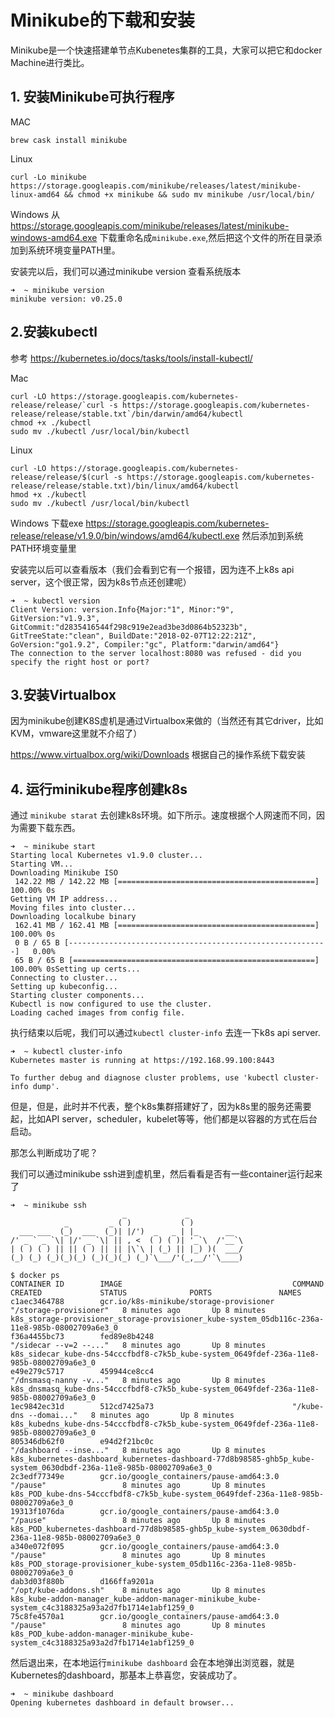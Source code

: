 # Minikube的下载和安装

Minikube是一个快速搭建单节点Kubenetes集群的工具，大家可以把它和docker Machine进行类比。

## 1. 安装Minikube可执行程序

MAC
```shell
brew cask install minikube
```

Linux
```shell
curl -Lo minikube https://storage.googleapis.com/minikube/releases/latest/minikube-linux-amd64 && chmod +x minikube && sudo mv minikube /usr/local/bin/
```

Windows
从 https://storage.googleapis.com/minikube/releases/latest/minikube-windows-amd64.exe 下载重命名成`minikube.exe`,然后把这个文件的所在目录添加到系统环境变量PATH里。

安装完以后，我们可以通过minikube version 查看系统版本
```shell
➜  ~ minikube version
minikube version: v0.25.0
```

## 2.安装kubectl

参考 https://kubernetes.io/docs/tasks/tools/install-kubectl/

Mac
```shell
curl -LO https://storage.googleapis.com/kubernetes-release/release/`curl -s https://storage.googleapis.com/kubernetes-release/release/stable.txt`/bin/darwin/amd64/kubectl
chmod +x ./kubectl
sudo mv ./kubectl /usr/local/bin/kubectl
```

Linux
```shell
curl -LO https://storage.googleapis.com/kubernetes-release/release/$(curl -s https://storage.googleapis.com/kubernetes-release/release/stable.txt)/bin/linux/amd64/kubectl
hmod +x ./kubectl
sudo mv ./kubectl /usr/local/bin/kubectl
```

Windows
下载exe https://storage.googleapis.com/kubernetes-release/release/v1.9.0/bin/windows/amd64/kubectl.exe
然后添加到系统PATH环境变量里

安装完以后可以查看版本（我们会看到它有一个报错，因为连不上k8s api server，这个很正常，因为k8s节点还创建呢）
```shell
➜  ~ kubectl version
Client Version: version.Info{Major:"1", Minor:"9", GitVersion:"v1.9.3", GitCommit:"d2835416544f298c919e2ead3be3d0864b52323b", GitTreeState:"clean", BuildDate:"2018-02-07T12:22:21Z", GoVersion:"go1.9.2", Compiler:"gc", Platform:"darwin/amd64"}
The connection to the server localhost:8080 was refused - did you specify the right host or port?
```

## 3.安装Virtualbox

因为minikube创建K8S虚机是通过Virtualbox来做的（当然还有其它driver，比如KVM，vmware这里就不介绍了）

https://www.virtualbox.org/wiki/Downloads 根据自己的操作系统下载安装

## 4. 运行minikube程序创建k8s

通过 `minikube starat` 去创建k8s环境。如下所示。速度根据个人网速而不同，因为需要下载东西。

```shell
➜  ~ minikube start
Starting local Kubernetes v1.9.0 cluster...
Starting VM...
Downloading Minikube ISO
 142.22 MB / 142.22 MB [============================================] 100.00% 0s
Getting VM IP address...
Moving files into cluster...
Downloading localkube binary
 162.41 MB / 162.41 MB [============================================] 100.00% 0s
 0 B / 65 B [----------------------------------------------------------]   0.00%
 65 B / 65 B [======================================================] 100.00% 0sSetting up certs...
Connecting to cluster...
Setting up kubeconfig...
Starting cluster components...
Kubectl is now configured to use the cluster.
Loading cached images from config file.
```

执行结束以后呢，我们可以通过`kubectl cluster-info` 去连一下k8s api server.
```shell
➜  ~ kubectl cluster-info
Kubernetes master is running at https://192.168.99.100:8443

To further debug and diagnose cluster problems, use 'kubectl cluster-info dump'.
```

但是，但是，此时并不代表，整个k8s集群搭建好了，因为k8s里的服务还需要起，比如API server，scheduler，kubelet等等，他们都是以容器的方式在后台启动。

那怎么判断成功了呢？

我们可以通过minikube ssh进到虚机里，然后看看是否有一些container运行起来了

```shell
➜  ~ minikube ssh
                         _             _
            _         _ ( )           ( )
  ___ ___  (_)  ___  (_)| |/')  _   _ | |_      __
/' _ ` _ `\| |/' _ `\| || , <  ( ) ( )| '_`\  /'__`\
| ( ) ( ) || || ( ) || || |\`\ | (_) || |_) )(  ___/
(_) (_) (_)(_)(_) (_)(_)(_) (_)`\___/'(_,__/'`\____)

$ docker ps
CONTAINER ID        IMAGE                                      COMMAND                  CREATED             STATUS              PORTS               NAMES
c1aec3464788        gcr.io/k8s-minikube/storage-provisioner    "/storage-provisioner"   8 minutes ago       Up 8 minutes                            k8s_storage-provisioner_storage-provisioner_kube-system_05db116c-236a-11e8-985b-08002709a6e3_0
f36a4455bc73        fed89e8b4248                               "/sidecar --v=2 --..."   8 minutes ago       Up 8 minutes                            k8s_sidecar_kube-dns-54cccfbdf8-c7k5b_kube-system_0649fdef-236a-11e8-985b-08002709a6e3_0
e49e279c5717        459944ce8cc4                               "/dnsmasq-nanny -v..."   8 minutes ago       Up 8 minutes                            k8s_dnsmasq_kube-dns-54cccfbdf8-c7k5b_kube-system_0649fdef-236a-11e8-985b-08002709a6e3_0
1ec9842ec31d        512cd7425a73                               "/kube-dns --domai..."   8 minutes ago       Up 8 minutes                            k8s_kubedns_kube-dns-54cccfbdf8-c7k5b_kube-system_0649fdef-236a-11e8-985b-08002709a6e3_0
805346db62f0        e94d2f21bc0c                               "/dashboard --inse..."   8 minutes ago       Up 8 minutes                            k8s_kubernetes-dashboard_kubernetes-dashboard-77d8b98585-ghb5p_kube-system_0630dbdf-236a-11e8-985b-08002709a6e3_0
2c3edf77349e        gcr.io/google_containers/pause-amd64:3.0   "/pause"                 8 minutes ago       Up 8 minutes                            k8s_POD_kube-dns-54cccfbdf8-c7k5b_kube-system_0649fdef-236a-11e8-985b-08002709a6e3_0
19313f1076da        gcr.io/google_containers/pause-amd64:3.0   "/pause"                 8 minutes ago       Up 8 minutes                            k8s_POD_kubernetes-dashboard-77d8b98585-ghb5p_kube-system_0630dbdf-236a-11e8-985b-08002709a6e3_0
a340e072f095        gcr.io/google_containers/pause-amd64:3.0   "/pause"                 8 minutes ago       Up 8 minutes                            k8s_POD_storage-provisioner_kube-system_05db116c-236a-11e8-985b-08002709a6e3_0
dab3d03f880b        d166ffa9201a                               "/opt/kube-addons.sh"    8 minutes ago       Up 8 minutes                            k8s_kube-addon-manager_kube-addon-manager-minikube_kube-system_c4c3188325a93a2d7fb1714e1abf1259_0
75c8fe4570a1        gcr.io/google_containers/pause-amd64:3.0   "/pause"                 8 minutes ago       Up 8 minutes                            k8s_POD_kube-addon-manager-minikube_kube-system_c4c3188325a93a2d7fb1714e1abf1259_0
```

然后退出来，在本地运行`minikube dashboard` 会在本地弹出浏览器，就是Kubernetes的dashboard，那基本上恭喜您，安装成功了。

```shell
➜  ~ minikube dashboard
Opening kubernetes dashboard in default browser...
```

